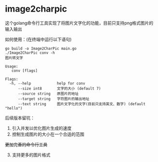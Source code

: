 # image2charpic
这个golang命令行工具实现了将图片文字化的功能，目前只支持png格式图片的输入输出

如何使用：(在终端中运行以下语句)

```
go build -o Image2CharPic main.go
./Image2CharPic conv -h
图片转文字

Usage:
   conv [flags]

Flags:
  -h, --help            help for conv
      --size int8       文字的大小 (default 7)
      --source string   原图片的地址
      --target string   字符图片的输出地址
      --text string     图片文字化的文字(目前只支持英文、数字) (default "hello")

```
后续版本留坑：

1. 引入并发以优化图片生成的速度
2. 控制生成图片的大小在一个合适的范围

~~更加完善的命令行工具~~

3. 支持更多的图片格式
